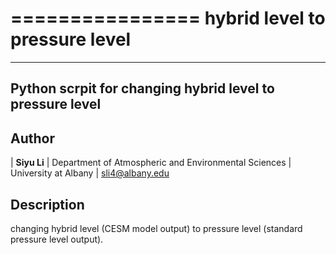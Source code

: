 ================
hybrid level to pressure level
================
----------
 Python scrpit for changing hybrid level to pressure level
----------

Author
--------------
| **Siyu Li**
| Department of Atmospheric and Environmental Sciences
| University at Albany
| sli4@albany.edu

Description
--------------
changing hybrid level (CESM model output) to pressure level (standard pressure level output).
